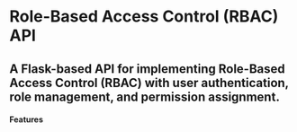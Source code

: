 # Role-Based Access Control (RBAC) API
<h2>A Flask-based API for implementing Role-Based Access Control (RBAC) with user authentication, role management, and permission assignment.</h2>

<h4>Features</h4>

